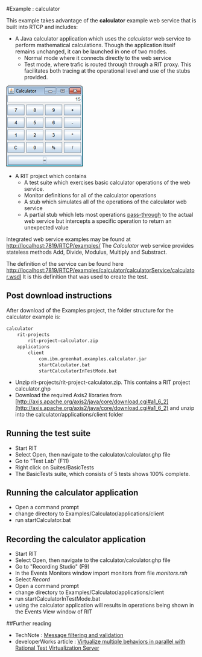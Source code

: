 #Example : calculator

This example takes advantage of the **calculator** example web service that is built into
RTCP and includes:
 
- A Java calculator application which uses the *calculator* web service to perform mathematical calculations.
Though the application itself remains unchanged, it can be launched in one of two modes.
	- Normal mode where it connects directly to the web service
	- Test mode, where trafic is routed through through a RIT proxy. 
	This facilitates both tracing at the operational level and use of the stubs provided.	

![Calculator](calculator.png "The calculator app")	

- A RIT project which contains
	- A test suite which exercises basic calculator operations of the web service.
	- Monitor definitions for all of the calculator operations
	- A stub which simulates all of the operations of the calculator web service
    - A partial stub which lets most operations [pass-through](http://www-01.ibm.com/support/knowledgecenter/SSBLQQ_8.6.0/com.ibm.rational.rtvs.ref.doc/topics/c_rtvsref_sift_passthrough.html?lang=en "sift-and-pass-through") to the actual web service
      but intercepts a specific operation to return an unexpected value

Integrated web service examples may be found at [http://localhost:7819/RTCP/examples/](http://localhost:7819/RTCP/examples/)
The *Calculator* web service provides stateless methods Add, Divide, Modulus, Multiply and Substract.

The definition of the service can be found here [http://localhost:7819/RTCP/examples/calculator/calculatorService/calculator.wsdl]([http://localhost:7819/RTCP/examples/calculator/calculatorService/calculator.wsdl])
It is this definition that was used to create the test.  
 
## Post download instructions

After download of the Examples project, the folder structure for the calculator example is:

    calculator
        rit-projects
            rit-project-calculator.zip
        applications
            client
                com.ibm.greenhat.examples.calculator.jar
                startCalculator.bat  
                startCalculatorInTestMode.bat 
                
- Unzip rit-projects/rit-project-calculator.zip. This contains a RIT project calculator.ghp                
- Download the required Axis2 libraries from [http://axis.apache.org/axis2/java/core/download.cgi#a1_6_2](http://axis.apache.org/axis2/java/core/download.cgi#a1_6_2) and unzip into the calculator/applications/client folder                

## Running the test suite
- Start RIT
- Select Open, then navigate to the calculator/calculator.ghp file 
- Go to "Test Lab" (F11)
- Right click on Suites/BasicTests
- The BasicTests suite, which consists of 5 tests shows 100% complete.

## Running the calculator application
- Open a command prompt
- change directory to Examples/Calculator/applications/client
- run startCalculator.bat

## Recording the calculator application
- Start RIT
- Select Open, then navigate to the calculator/calculator.ghp file 
- Go to "Recording Studio" (F9)
- In the Events Monitors window import monitors from file *monitors.rsh* 
- Select *Record*
- Open a command prompt
- change directory to Examples/Calculator/applications/client
- run startCalculatorInTestMode.bat
- using the calculator application will results in operations being shown in the Events View window of RIT

##Further reading
 - TechNote : [Message filtering and validation](http://www-01.ibm.com/support/docview.wss?uid=swg21669000)
 - developerWorks article :  [Virtualize multiple behaviors in parallel with Rational Test Virtualization Server](http://www.ibm.com/developerworks/rational/library/multiple-behaviors-parallel-test-virtualization-server/index.html)